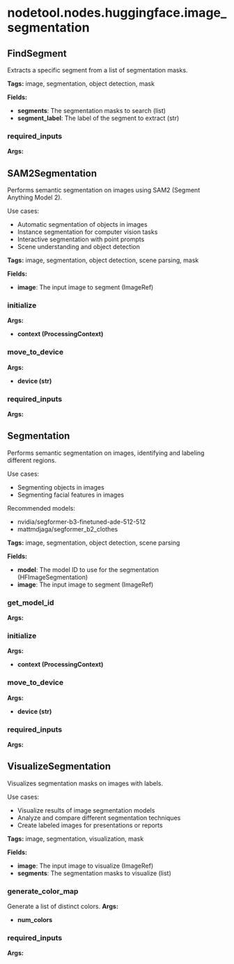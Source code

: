 # nodetool.nodes.huggingface.image_segmentation

## FindSegment

Extracts a specific segment from a list of segmentation masks.

**Tags:** image, segmentation, object detection, mask

**Fields:**
- **segments**: The segmentation masks to search (list)
- **segment_label**: The label of the segment to extract (str)

### required_inputs

**Args:**


## SAM2Segmentation

Performs semantic segmentation on images using SAM2 (Segment Anything Model 2).

Use cases:
- Automatic segmentation of objects in images
- Instance segmentation for computer vision tasks
- Interactive segmentation with point prompts
- Scene understanding and object detection

**Tags:** image, segmentation, object detection, scene parsing, mask

**Fields:**
- **image**: The input image to segment (ImageRef)

### initialize

**Args:**
- **context (ProcessingContext)**

### move_to_device

**Args:**
- **device (str)**

### required_inputs

**Args:**


## Segmentation

Performs semantic segmentation on images, identifying and labeling different regions.

Use cases:
- Segmenting objects in images
- Segmenting facial features in images

Recommended models:
- nvidia/segformer-b3-finetuned-ade-512-512
- mattmdjaga/segformer_b2_clothes

**Tags:** image, segmentation, object detection, scene parsing

**Fields:**
- **model**: The model ID to use for the segmentation (HFImageSegmentation)
- **image**: The input image to segment (ImageRef)

### get_model_id

**Args:**

### initialize

**Args:**
- **context (ProcessingContext)**

### move_to_device

**Args:**
- **device (str)**

### required_inputs

**Args:**


## VisualizeSegmentation

Visualizes segmentation masks on images with labels.

Use cases:
- Visualize results of image segmentation models
- Analyze and compare different segmentation techniques
- Create labeled images for presentations or reports

**Tags:** image, segmentation, visualization, mask

**Fields:**
- **image**: The input image to visualize (ImageRef)
- **segments**: The segmentation masks to visualize (list)

### generate_color_map

Generate a list of distinct colors.
**Args:**
- **num_colors**

### required_inputs

**Args:**



